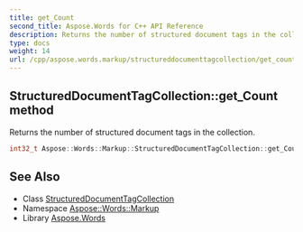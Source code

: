 ```yaml
---
title: get_Count
second_title: Aspose.Words for C++ API Reference
description: Returns the number of structured document tags in the collection.
type: docs
weight: 14
url: /cpp/aspose.words.markup/structureddocumenttagcollection/get_count/
---
```

## StructuredDocumentTagCollection::get_Count method


Returns the number of structured document tags in the collection.

```cpp
int32_t Aspose::Words::Markup::StructuredDocumentTagCollection::get_Count()
```

## See Also

* Class [StructuredDocumentTagCollection](../)
* Namespace [Aspose::Words::Markup](../../)
* Library [Aspose.Words](../../../)

